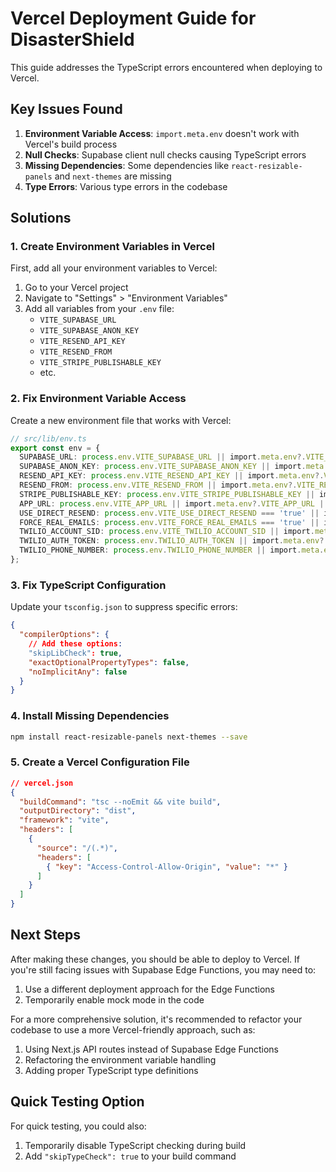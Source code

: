 # Vercel Deployment Guide for DisasterShield

This guide addresses the TypeScript errors encountered when deploying to Vercel.

## Key Issues Found

1. **Environment Variable Access**: `import.meta.env` doesn't work with Vercel's build process
2. **Null Checks**: Supabase client null checks causing TypeScript errors
3. **Missing Dependencies**: Some dependencies like `react-resizable-panels` and `next-themes` are missing
4. **Type Errors**: Various type errors in the codebase

## Solutions

### 1. Create Environment Variables in Vercel

First, add all your environment variables to Vercel:

1. Go to your Vercel project
2. Navigate to "Settings" > "Environment Variables"
3. Add all variables from your `.env` file:
   - `VITE_SUPABASE_URL`
   - `VITE_SUPABASE_ANON_KEY`
   - `VITE_RESEND_API_KEY`
   - `VITE_RESEND_FROM`
   - `VITE_STRIPE_PUBLISHABLE_KEY`
   - etc.

### 2. Fix Environment Variable Access

Create a new environment file that works with Vercel:

```typescript
// src/lib/env.ts
export const env = {
  SUPABASE_URL: process.env.VITE_SUPABASE_URL || import.meta.env?.VITE_SUPABASE_URL,
  SUPABASE_ANON_KEY: process.env.VITE_SUPABASE_ANON_KEY || import.meta.env?.VITE_SUPABASE_ANON_KEY,
  RESEND_API_KEY: process.env.VITE_RESEND_API_KEY || import.meta.env?.VITE_RESEND_API_KEY,
  RESEND_FROM: process.env.VITE_RESEND_FROM || import.meta.env?.VITE_RESEND_FROM,
  STRIPE_PUBLISHABLE_KEY: process.env.VITE_STRIPE_PUBLISHABLE_KEY || import.meta.env?.VITE_STRIPE_PUBLISHABLE_KEY,
  APP_URL: process.env.VITE_APP_URL || import.meta.env?.VITE_APP_URL || 'https://disaster-shield-v2.vercel.app',
  USE_DIRECT_RESEND: process.env.VITE_USE_DIRECT_RESEND === 'true' || import.meta.env?.VITE_USE_DIRECT_RESEND === 'true',
  FORCE_REAL_EMAILS: process.env.VITE_FORCE_REAL_EMAILS === 'true' || import.meta.env?.VITE_FORCE_REAL_EMAILS === 'true',
  TWILIO_ACCOUNT_SID: process.env.VITE_TWILIO_ACCOUNT_SID || import.meta.env?.VITE_TWILIO_ACCOUNT_SID,
  TWILIO_AUTH_TOKEN: process.env.TWILIO_AUTH_TOKEN || import.meta.env?.TWILIO_AUTH_TOKEN,
  TWILIO_PHONE_NUMBER: process.env.TWILIO_PHONE_NUMBER || import.meta.env?.TWILIO_PHONE_NUMBER
};
```

### 3. Fix TypeScript Configuration

Update your `tsconfig.json` to suppress specific errors:

```json
{
  "compilerOptions": {
    // Add these options:
    "skipLibCheck": true,
    "exactOptionalPropertyTypes": false,
    "noImplicitAny": false
  }
}
```

### 4. Install Missing Dependencies

```bash
npm install react-resizable-panels next-themes --save
```

### 5. Create a Vercel Configuration File

```json
// vercel.json
{
  "buildCommand": "tsc --noEmit && vite build",
  "outputDirectory": "dist",
  "framework": "vite",
  "headers": [
    {
      "source": "/(.*)",
      "headers": [
        { "key": "Access-Control-Allow-Origin", "value": "*" }
      ]
    }
  ]
}
```

## Next Steps

After making these changes, you should be able to deploy to Vercel. If you're still facing issues with Supabase Edge Functions, you may need to:

1. Use a different deployment approach for the Edge Functions
2. Temporarily enable mock mode in the code

For a more comprehensive solution, it's recommended to refactor your codebase to use a more Vercel-friendly approach, such as:

1. Using Next.js API routes instead of Supabase Edge Functions
2. Refactoring the environment variable handling
3. Adding proper TypeScript type definitions

## Quick Testing Option

For quick testing, you could also:
1. Temporarily disable TypeScript checking during build
2. Add `"skipTypeCheck": true` to your build command
